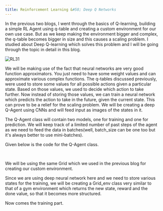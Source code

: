 ```yaml
---
title: Reinforcement Learning &#58; Deep Q Networks
---
```


In the previous two blogs, I went through the basics of Q-learning, building a simple RL Agent using q-table and creating a custom 
environment for our own use case. But as we keep making the environment bigger and complex, the q-table becomes bigger in size 
and this causes a scaling problem. I studied about Deep Q-learning which solves this problem and I will be going through the topic in detail in this blog.


![RL31](https://s3-ap-south-1.amazonaws.com/av-blog-media/wp-content/uploads/2019/04/Screenshot-2019-04-16-at-5.46.01-PM.png)


We will be making use of the fact that neural networks are very good function approximators. You just need to have some weight values and can approximate various complex functions. The q-tables discussed previously, were used to store some values for all possible actions given a particular state. Based on those values, we used to decide which action to take further. Now instead of storing those values, we can train a neural network which predicts the action to take in the future, given the current state.
This can prove to be a relief for the scaling problem. We will be creating a deep Q-Agent using CNNs and will feed input as images of the states in it.

The Q-Agent class will contain two models, one for training and one for prediction. We will keep track of a limited number of past steps of the agent as we need to feed the data in batches(well, batch_size can be one too but it's always better to use mini-batches). 

Given below is the code for the Q-Agent class.


<script src="https://gist.github.com/spraphul/3ccd27a56bca2d426e5cb01c04e5c762.js"></script> <br/>


We will be using the same Grid which we used in the previous blog for creating our custom environment.


Since we are using deep neural network here and we need to store various states for the training, we will be creating a Grid_env class very similar to that of a gym environment which returns the new state, reward and the done value, so that it becomes more structured.



Now comes the training part.





